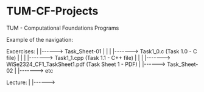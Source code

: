 # TUM-CF-Projects
TUM - Computational Foundations Programs



Example of the navigation:

Excercises:
  |
  |------> Task_Sheet-01
  |            |
  |            |-------> Task1_0.c     (Task 1.0 - C file)
  |            |
  |            |-------> Task1_1.cpp   (Task 1.1 - C++ file)
  |            |
  |            |-------> WiSe2324_CF1_TaskSheet1.pdf     (Task Sheet 1 - PDF)
  |
  |------> Task_Sheet-02
               |
               |-------> etc

Lecture:
  |
  |------>
